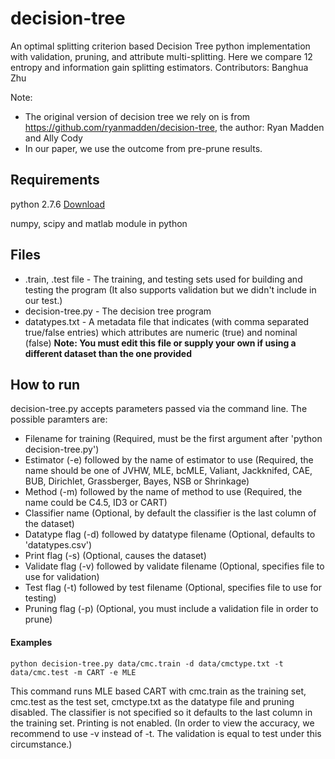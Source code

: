 # decision-tree
An optimal splitting criterion based Decision Tree python implementation with validation, pruning, and attribute multi-splitting. Here we compare 12 entropy and information gain splitting estimators. 
Contributors: Banghua Zhu

Note:

+ The original version of decision tree we rely on is from https://github.com/ryanmadden/decision-tree, the author: Ryan Madden and Ally Cody
+ In our paper, we use the outcome from pre-prune results.
 
## Requirements

python 2.7.6 [Download](https://www.python.org/download/releases/2.7.6/)

numpy, scipy and matlab module in python

## Files
* .train, .test file - The training, and testing sets used for building and testing the program (It also supports validation but we didn't include in our test.)
* decision-tree.py - The decision tree program
* datatypes.txt - A metadata file that indicates (with comma separated true/false entries) which attributes are numeric (true) and nominal (false) **Note: You must edit this file or supply your own if using a different dataset than the one provided**

## How to run
decision-tree.py accepts parameters passed via the command line. The possible paramters are:
* Filename for training (Required, must be the first argument after 'python decision-tree.py')
* Estimator (-e) followed by the name of estimator to use (Required, the name should be one of JVHW, MLE, bcMLE, Valiant, Jackknifed, CAE, BUB, Dirichlet, Grassberger, Bayes, NSB or Shrinkage)
* Method (-m) followed by the name of method to use (Required, the name could be C4.5, ID3 or CART)
* Classifier name (Optional, by default the classifier is the last column of the dataset)
* Datatype flag (-d) followed by datatype filename (Optional, defaults to 'datatypes.csv')
* Print flag (-s) (Optional, causes the dataset)
* Validate flag (-v) followed by validate filename (Optional, specifies file to use for validation)
* Test flag (-t) followed by test filename (Optional, specifies file to use for testing)
* Pruning flag (-p) (Optional, you must include a validation file in order to prune)

#### Examples
```
python decision-tree.py data/cmc.train -d data/cmctype.txt -t data/cmc.test -m CART -e MLE
```
This command runs MLE based CART with cmc.train as the training set, cmc.test as the test set, cmctype.txt as the datatype file and pruning disabled. The classifier is not specified so it defaults to the last column in the training set. Printing is not enabled. (In order to view the accuracy, we recommend to use -v instead of -t. The validation is equal to test under this circumstance.)